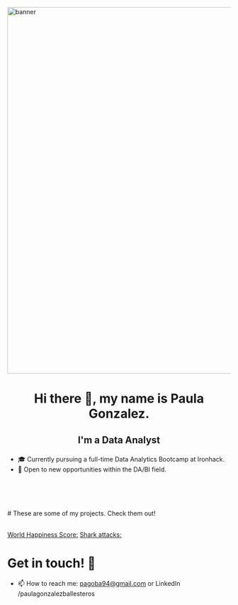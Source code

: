 <p align=”center”>

<img width="826" alt="banner" src="https://user-images.githubusercontent.com/127286755/236332485-301bcf7a-15a8-4f9c-ae33-58faf1534ded.png">

</p>

# <p align="center">Hi there 👋, my name is Paula Gonzalez. </p>
## <p align="center"> I'm a Data Analyst </p>

- 🎓 Currently pursuing a full-time Data Analytics Bootcamp at Ironhack.
- 🔎 Open to new opportunities within the DA/BI field.

<div id="badges">
  <a href="https://www.linkedin.com/in/paulagonzalezballesteros/
    <img src="https://img.shields.io/badge/LinkedIn-blue?style=for-the-badge&logo=linkedin&logoColor=white" alt="LinkedIn Badge"/>
  </a>
  <br/><br/>
  <br/><br/>
# These are some of my projects. Check them out!
  <br/><br/>
                                                                                                                                
[World Happiness Score:](https://github.com/pagoba94/project2)
[Shark attacks:](https://github.com/pagoba94/project1)                                                                                                                       

# Get in touch! 💬
                                                                                                                                
* 📫 How to reach me: pagoba94@gmail.com or LinkedIn /paulagonzalezballesteros


